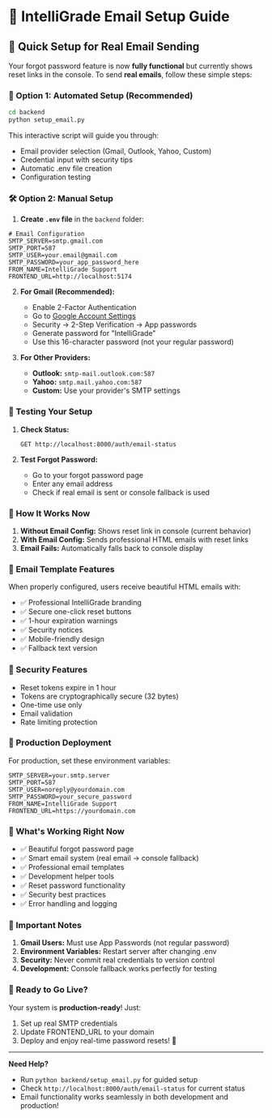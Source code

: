 # 📧 IntelliGrade Email Setup Guide

## 🎯 Quick Setup for Real Email Sending

Your forgot password feature is now **fully functional** but currently shows reset links in the console. To send **real emails**, follow these simple steps:

### 🚀 Option 1: Automated Setup (Recommended)

```bash
cd backend
python setup_email.py
```

This interactive script will guide you through:
- Email provider selection (Gmail, Outlook, Yahoo, Custom)
- Credential input with security tips
- Automatic .env file creation
- Configuration testing

### 🛠️ Option 2: Manual Setup

1. **Create `.env` file** in the `backend` folder:

```env
# Email Configuration
SMTP_SERVER=smtp.gmail.com
SMTP_PORT=587
SMTP_USER=your.email@gmail.com
SMTP_PASSWORD=your_app_password_here
FROM_NAME=IntelliGrade Support
FRONTEND_URL=http://localhost:5174
```

2. **For Gmail (Recommended):**
   - Enable 2-Factor Authentication
   - Go to [Google Account Settings](https://myaccount.google.com/)
   - Security → 2-Step Verification → App passwords
   - Generate password for "IntelliGrade"
   - Use this 16-character password (not your regular password)

3. **For Other Providers:**
   - **Outlook:** `smtp-mail.outlook.com:587`
   - **Yahoo:** `smtp.mail.yahoo.com:587`
   - **Custom:** Use your provider's SMTP settings

### 🧪 Testing Your Setup

1. **Check Status:**
   ```
   GET http://localhost:8000/auth/email-status
   ```

2. **Test Forgot Password:**
   - Go to your forgot password page
   - Enter any email address
   - Check if real email is sent or console fallback is used

### 🔄 How It Works Now

1. **Without Email Config:** Shows reset link in console (current behavior)
2. **With Email Config:** Sends professional HTML emails with reset links
3. **Email Fails:** Automatically falls back to console display

### 📧 Email Template Features

When properly configured, users receive beautiful HTML emails with:
- ✅ Professional IntelliGrade branding
- ✅ Secure one-click reset buttons
- ✅ 1-hour expiration warnings
- ✅ Security notices
- ✅ Mobile-friendly design
- ✅ Fallback text version

### 🔐 Security Features

- Reset tokens expire in 1 hour
- Tokens are cryptographically secure (32 bytes)
- One-time use only
- Email validation
- Rate limiting protection

### 📱 Production Deployment

For production, set these environment variables:
```env
SMTP_SERVER=your.smtp.server
SMTP_PORT=587
SMTP_USER=noreply@yourdomain.com
SMTP_PASSWORD=your_secure_password
FROM_NAME=IntelliGrade Support
FRONTEND_URL=https://yourdomain.com
```

### 🎉 What's Working Right Now

- ✅ Beautiful forgot password page
- ✅ Smart email system (real email → console fallback)
- ✅ Professional email templates
- ✅ Development helper tools
- ✅ Reset password functionality
- ✅ Security best practices
- ✅ Error handling and logging

### 🚨 Important Notes

1. **Gmail Users:** Must use App Passwords (not regular password)
2. **Environment Variables:** Restart server after changing .env
3. **Security:** Never commit real credentials to version control
4. **Development:** Console fallback works perfectly for testing

### 🎯 Ready to Go Live?

Your system is **production-ready**! Just:
1. Set up real SMTP credentials
2. Update FRONTEND_URL to your domain
3. Deploy and enjoy real-time password resets! 🎉

---

**Need Help?** 
- Run `python backend/setup_email.py` for guided setup
- Check `http://localhost:8000/auth/email-status` for current status
- Email functionality works seamlessly in both development and production!